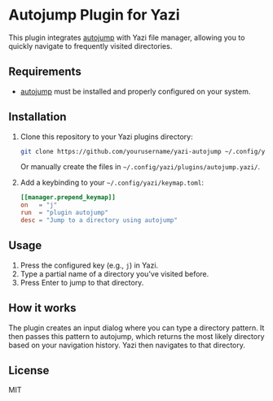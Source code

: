 # Autojump Plugin for Yazi

This plugin integrates [autojump](https://github.com/wting/autojump) with Yazi file manager, allowing you to quickly navigate to frequently visited directories.

## Requirements

- [autojump](https://github.com/wting/autojump) must be installed and properly configured on your system.

## Installation

1. Clone this repository to your Yazi plugins directory:
   ```bash
   git clone https://github.com/yourusername/yazi-autojump ~/.config/yazi/plugins/autojump.yazi
   ```

   Or manually create the files in `~/.config/yazi/plugins/autojump.yazi/`.

2. Add a keybinding to your `~/.config/yazi/keymap.toml`:
   ```toml
   [[manager.prepend_keymap]]
   on   = "j"
   run  = "plugin autojump"
   desc = "Jump to a directory using autojump"
   ```

## Usage

1. Press the configured key (e.g., `j`) in Yazi.
2. Type a partial name of a directory you've visited before.
3. Press Enter to jump to that directory.

## How it works

The plugin creates an input dialog where you can type a directory pattern. It then passes this pattern to autojump, which returns the most likely directory based on your navigation history. Yazi then navigates to that directory.

## License

MIT 